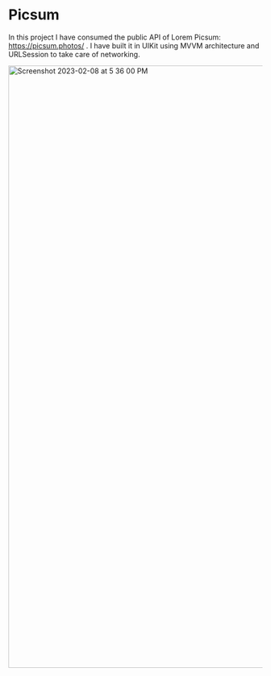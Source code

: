 # Picsum

In this project I have consumed the public API of Lorem Picsum: https://picsum.photos/ . I have built it in UIKit using MVVM architecture and URLSession to take care of networking.


<img width="1196" alt="Screenshot 2023-02-08 at 5 36 00 PM" src="https://user-images.githubusercontent.com/80169743/217593230-63e00b9f-0581-44c1-9c11-d38007ac9ca4.png">
